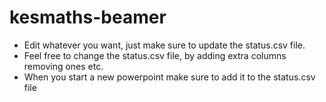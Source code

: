 # kesmaths-beamer
- Edit whatever you want, just make sure to update the status.csv file.
- Feel free to change the status.csv file, by adding extra columns removing ones etc.
- When you start a new powerpoint make sure to add it to the status.csv file

